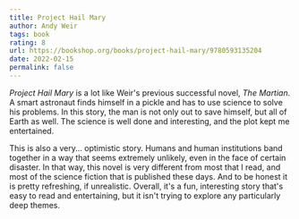 ```yaml
---
title: Project Hail Mary
author: Andy Weir
tags: book
rating: 8
url: https://bookshop.org/books/project-hail-mary/9780593135204
date: 2022-02-15
permalink: false
---
```

_Project Hail Mary_ is a lot like Weir's previous successful novel, _The Martian_. A smart astronaut finds himself in a pickle and has to use science to solve his problems. In this story, the man is not only out to save himself, but all of Earth as well. The science is well done and interesting, and the plot kept me entertained.

This is also a very... optimistic story. Humans and human institutions band together in a way that seems extremely unlikely, even in the face of certain disaster. In that way, this novel is very different from most that I read, and most of the science fiction that is published these days. And to be honest it is pretty refreshing, if unrealistic. Overall, it's a fun, interesting story that's easy to read and entertaining, but it isn't trying to explore any particularly deep themes.
